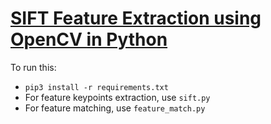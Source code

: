 # [SIFT Feature Extraction using OpenCV in Python](https://www.thepythoncode.com/article/sift-feature-extraction-using-opencv-in-python)
To run this:
- `pip3 install -r requirements.txt`
- For feature keypoints extraction, use `sift.py`
- For feature matching, use `feature_match.py`